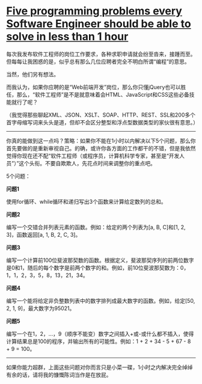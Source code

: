# [Five programming problems every Software Engineer should be able to solve in less than 1 hour](https://blog.svpino.com/2015/05/07/five-programming-problems-every-software-engineer-should-be-able-to-solve-in-less-than-1-hour)

每次我发布软件工程师的岗位工作要求，各种求职申请就会纷至沓来，接踵而至。但每每让我困惑的是，似乎总有那么几位应聘者完全不明白所谓“编程”的意思。

当然，他们另有想法。

而我认为，如果你应聘的是“Web前端开发”岗位，那么你只懂jQuery也可以胜任，那么，“软件工程师”是不是就意味着会HTML、JavaScript和CSS这些必备技能就行了呢？

（我觉得那些聊起XML、JSON、XSLT、SOAP、HTTP、REST、SSL和200多个首字母缩写词来头头是道，但却不会区分整型和浮点型数据类型的家伙很有意思。）

---

你真的能做到这一点吗？策略：如果你不能在1小时以内解决以下5个问题，那么你首先要做的是重新审视自己。的确，或许你各方面的工作都干的不错，但是我依然觉得你现在还不配“软件工程师（或程序员，计算机科学专家，甚至是“开发人员”）”这个头衔。不要自欺欺人，先花点时间来调整你的重点吧。

5个问题：

__问题1__

使用for循环、while循环和递归写出3个函数来计算给定数列的总和。

__问题2__

编写一个交错合并列表元素的函数。例如：给定的两个列表为[a, B, C]和[1, 2, 3]，函数返回[a, 1, B, 2, C, 3]。

__问题3__

编写一个计算前100位斐波那契数的函数。根据定义，斐波那契序列的前两位数字是0和1，随后的每个数字是前两个数字的和。例如，前10位斐波那契数为：0，1，1，2，3，5，8，13，21，34。

__问题4__

编写一个能将给定非负整数列表中的数字排列成最大数字的函数。例如，给定[50, 2, 1, 9]，最大数字为95021。

__问题5__

编写一个在1，2，…，9（顺序不能变）数字之间插入+或-或什么都不插入，使得计算结果总是100的程序，并输出所有的可能性。例如：1 + 2 + 34 - 5 + 67 - 8 + 9 = 100。

---

如果你能力超群，上面这些问题对你而言只是小菜一碟，1小时之内解决完全绰绰有余的话，请将我的慷慨陈词当作是在放屁。
